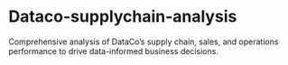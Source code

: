 # Dataco-supplychain-analysis
Comprehensive analysis of DataCo’s supply chain, sales, and operations performance to drive data-informed business decisions.
